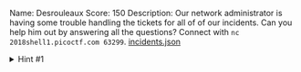 Name: Desrouleaux
Score: 150
Description: Our network administrator is having some trouble handling the tickets for all of of our incidents. Can you help him out by answering all the questions? Connect with <code>nc 2018shell1.picoctf.com 63299</code>. <a href='//2018shell1.picoctf.com/static/eddbe63bba72a01be6c7c5aba03807bd/incidents.json'>incidents.json</a>
<details><summary>Hint #1</summary>If you need to code, python has some good libraries for it.</details>